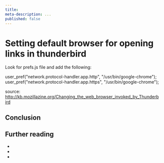 ```yaml
---
title:
meta-description: ...
published: false
---
```

# Setting default browser for opening links in thunderbird
Look for prefs.js file and add the following:

user_pref("network.protocol-handler.app.http", "/usr/bin/google-chrome");
user_pref("network.protocol-handler.app.https", "/usr/bin/google-chrome");



source: http://kb.mozillazine.org/Changing_the_web_browser_invoked_by_Thunderbird


## Conclusion

## Further reading

-
-
-


